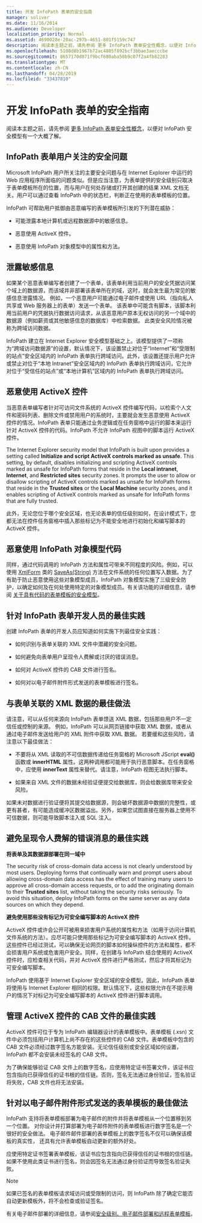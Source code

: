```yaml
---
title: 开发 InfoPath 表单的安全指南
manager: soliver
ms.date: 11/16/2014
ms.audience: Developer
localization_priority: Normal
ms.assetid: 4690028e-20ac-297b-4651-801f5159c747
description: 阅读本主题之前，请先参阅 更多 InfoPath 表单安全性概念，以便对 InfoPath 安全模型有一个大概了解。
ms.openlocfilehash: 5108d8b1967b72ac4805f892bcf3bbae3aecccbe
ms.sourcegitcommit: 8657170d071f9bcf680aba50b9c07f2a4fb82283
ms.translationtype: MT
ms.contentlocale: zh-CN
ms.lasthandoff: 04/28/2019
ms.locfileid: "33437810"
---
```

# <a name="security-guidelines-for-developing-infopath-forms"></a>开发 InfoPath 表单的安全指南

阅读本主题之前，请先参阅 [更多 InfoPath 表单安全性概念](additional-infopath-form-security-concepts.md)，以便对 InfoPath 安全模型有一个大概了解。 
  
## <a name="security-issues-for-users-of-infopath-forms"></a>InfoPath 表单用户关注的安全问题

Microsoft InfoPath 用户所关注的主要安全问题与在 Internet Explorer 中运行的 Web 应用程序所面临的问题类似。但是应当注意，为表单提供的安全级别只取决于表单模板所在的位置，而与用户在何处存储或打开其创建的结果 XML 文档无关。用户可以通过查看 InfoPath 中的状态栏，判断正在使用的表单模板的位置。
  
InfoPath 可帮助用户抵御由恶意编写的表单模板所引发的下列潜在威胁：
  
- 可能泄露本地计算机或远程数据源中的敏感信息。
    
- 恶意使用 ActiveX 控件。
    
- 恶意使用 InfoPath 对象模型中的属性和方法。
    
## <a name="disclosure-of-sensitive-information"></a>泄露敏感信息

如果某个恶意表单编写者创建了一个表单，该表单利用当前用户的安全凭据访问某个域上的数据源，而该域并非部署该表单所在的域，这时，就会发生最为常见的敏感信息泄露情况。 例如，一个恶意用户可能通过电子邮件或使用 URL（指向私人共享或 Web 服务器上的表单）发送一个表单。 该表单中可能含有脚本，该脚本利用当前用户的凭据执行数据访问请求，从该恶意用户原本无权访问的另一个域中的数据源（例如薪资或其他敏感信息的数据库）中检索数据。 此类安全风险情况被称为跨域访问数据。
  
InfoPath 建立在 Internet Explorer 安全模型基础之上。该模型提供了一项称为“跨域访问数据源”的设置，默认情况下，该设置禁止对位于“Internet”和“受限制的站点”安全区域内的 InfoPath 表单执行跨域访问。此外，该设置还提示用户允许或禁止对位于“本地 Intranet”安全区域内的 InfoPath 表单执行跨域访问，它允许对位于“受信任的站点”或“本地计算机”区域内的 InfoPath 表单执行跨域访问。 
  
## <a name="malicious-use-of-activex-controls"></a>恶意使用 ActiveX 控件

当恶意表单编写者针对可访问文件系统的 ActiveX 控件编写代码，以检索个人文件和密码列表、删除文件或禁用用户的系统时，主要就会发生恶意使用 ActiveX 控件的情况。InfoPath 表单只能通过业务逻辑或在任务窗格中运行的脚本来运行针对 ActiveX 控件的代码。InfoPath 不允许 InfoPath 视图中的脚本运行 ActiveX 控件。
  
The Internet Explorer security model that InfoPath is built upon provides a setting called **Initialize and script ActiveX controls marked as unsafe**. This setting, by default, disables initializing and scripting ActiveX controls marked as unsafe for InfoPath forms that reside in the **Local intranet**, **Internet**, and **Restricted sites** security zones. It prompts the user to allow or disallow scripting of ActiveX controls marked as unsafe for InfoPath forms that reside in the **Trusted sites** or the **Local Machine** security zones, and it enables scripting of ActiveX controls marked as unsafe for InfoPath forms that are fully trusted. 
  
此外，无论您位于哪个安全区域，也无论表单的信任级别如何，在设计模式下，您都无法在控件任务窗格中插入那些标记为不能安全地进行初始化和编写脚本的 ActiveX 控件。
  
## <a name="malicious-use-of-infopath-object-model-code"></a>恶意使用 InfoPath 对象模型代码

同样，通过代码调用的 InfoPath 方法和属性可带来不同程度的风险。例如，可以使用 [XmlForm](https://msdn.microsoft.com/library/Microsoft.Office.InfoPath.XmlForm.SaveAs.aspx) 类的 [SaveAs(String)](https://msdn.microsoft.com/library/Microsoft.Office.InfoPath.XmlForm.aspx) 方法在文件系统的任何位置写入数据。为了有助于防止恶意使用这些对象模型成员，InfoPath 对象模型实施了三级安全防护，以确定如何及在何处使用特定的对象模型成员。有关该功能的详细信息，请参阅 [关于具有代码的表单模板的安全模型](about-the-security-model-for-form-templates-with-code.md)。
  
## <a name="best-practices-for-developers-of-infopath-forms"></a>针对 InfoPath 表单开发人员的最佳实践

创建 InfoPath 表单的开发人员应知道如何实施下列最佳安全实践：
  
- 如何识别与表单关联的 XML 文件中潜藏的安全问题。
    
- 如何避免向表单用户呈现令人费解或讨厌的错误消息。
    
- 如何对 ActiveX 控件的 CAB 文件进行签名。
    
- 如何对以电子邮件附件形式发送的表单模板进行签名。
    
## <a name="best-practices-for-xml-data-associated-with-a-form"></a>与表单关联的 XML 数据的最佳做法

请注意，可以从任何来源向 InfoPath 表单馈送 XML 数据，包括那些用户不一定信任或控制的来源。 例如，InfoPath 可以从网页链接中获取 XML 数据，或者从通过电子邮件发送给用户的 XML 附件中获取 XML 数据。 若要缓和这些风险，请注意以下最佳做法：
  
- 不要将从 XML 读取的不可信数据传递给任务窗格的 Microsoft JScript **eval()** 函数或 **innerHTML** 属性。这两种调用都可能用于执行恶意脚本。在任务窗格中，应使用 **innerText** 属性来替代。请注意，InfoPath 视图无法执行脚本。 
    
- 如果来自 XML 文件的数据未经验证便提交给数据库，则会给数据库带来安全风险。
    
如果未对数据进行验证便将其提交给数据源，则会破坏数据源中数据的完整性，或更有甚者，有可能造成缓冲区数据溢出。另外，如果您试图直接在服务器上使用不可信数据，则可能导致脚本注入或 SQL 注入。
  
## <a name="best-practices-to-avoid-presenting-confusing-error-messages"></a>避免呈现令人费解的错误消息的最佳实践

 **将表单及其数据源部署在同一域中**
  
The security risk of cross-domain data access is not clearly understood by most users. Deploying forms that continually warn and prompt users about allowing cross-domain data access has the effect of training many users to approve all cross-domain access requests, or to add the originating domain to their **Trusted sites** list, without taking the security risks seriously. To avoid this situation, deploy InfoPath forms on the same server as any data sources on which they depend. 
  
 **避免使用那些没有标记为可安全编写脚本的 ActiveX 控件**
  
ActiveX 控件或许会公开可被用来损害用户系统的属性和方法（如用于访问计算机文件系统的方法）。应尽可能只使用那些标记为可安全编写脚本的 ActiveX 控件。这些控件已经过测试，可以确保无论网页的脚本如何操纵控件的方法和属性，都不会损害用户系统或危害用户安全。同样，在创建与 InfoPath 结合使用的 ActiveX 控件时，应检查相关代码，并对 ActiveX 控件进行严格测试，然后才将其标记为可安全编写脚本。
  
InfoPath 使用基于 Internet Explorer 安全区域的安全模型。因此，InfoPath 表单将使用与 Internet Explorer 相同的权限。默认情况下，这些权限允许在不提示用户的情况下对标记为可安全编写脚本的 ActiveX 控件进行脚本调用。
  
## <a name="best-practices-for-managing-the-cab-files-of-activex-controls"></a>管理 ActiveX 控件的 CAB 文件的最佳实践

ActiveX 控件可位于专为 InfoPath 编辑器设计的表单模板中。表单模板 (.xsn) 文件中必须包括用户计算机上尚不存在的这些控件的 CAB 文件。表单模板中包含的 CAB 文件必须经过数字签名方能安装。无论信任级别或安全区域如何设置，InfoPath 都不会安装未经签名的 CAB 文件。
  
为了确保能够验证 CAB 文件上的数字签名，应使用特定证书签署文件，该证书应包含指向已获得信任的证书根的信任链。否则，签名无法通过身份验证，签名验证将失败，CAB 文件也将无法安装。
  
## <a name="best-practices-for-form-templates-sent-as-an-attachment-to-an-email-message"></a>针对以电子邮件附件形式发送的表单模板的最佳做法

InfoPath 支持将表单模板部署为电子邮件的附件并将表单模板从一个位置移到另一个位置。 对你设计并打算部署为电子邮件附件的表单模板进行数字签名是一个很好的安全做法。 电子邮件邮件部署的表单模板上的数字签名不仅可以确保该模板的真实性， 还具有允许表单模板自动更新的额外好处。
  
应使用特定证书签署表单模板，该证书应包含指向已获得信任的证书根的信任链。如果不使用此类证书进行签名，则会因签名无法通过身份验证而导致签名验证失败。
  
> [!NOTE]
> 如果已签名的表单模板请求域访问或受限制的访问，则 InfoPath 除了确定它能否自动更新模板外，将不会检查或验证签名。 
  
有关电子邮件部署的详细信息，请参阅[安全级别、电子邮件部署和远程表单模板](security-levels-email-deployment-and-remote-form-templates.md)。
  

